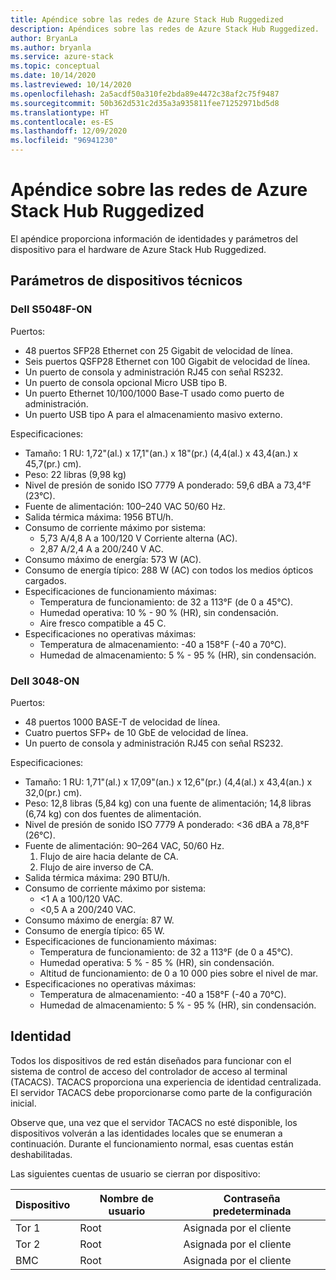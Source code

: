 ```yaml
---
title: Apéndice sobre las redes de Azure Stack Hub Ruggedized
description: Apéndices sobre las redes de Azure Stack Hub Ruggedized.
author: BryanLa
ms.author: bryanla
ms.service: azure-stack
ms.topic: conceptual
ms.date: 10/14/2020
ms.lastreviewed: 10/14/2020
ms.openlocfilehash: 2a5acdf50a310fe2bda89e4472c38af2c75f9487
ms.sourcegitcommit: 50b362d531c2d35a3a935811fee71252971bd5d8
ms.translationtype: HT
ms.contentlocale: es-ES
ms.lasthandoff: 12/09/2020
ms.locfileid: "96941230"
---
```

# <a name="azure-stack-hub-ruggedized-network-appendix"></a>Apéndice sobre las redes de Azure Stack Hub Ruggedized

El apéndice proporciona información de identidades y parámetros del dispositivo para el hardware de Azure Stack Hub Ruggedized.

## <a name="technical-device-parameters"></a>Parámetros de dispositivos técnicos

### <a name="dell-s5048f-on"></a>Dell S5048F-ON

Puertos: 

- 48 puertos SFP28 Ethernet con 25 Gigabit de velocidad de línea. 
- Seis puertos QSFP28 Ethernet con 100 Gigabit de velocidad de línea. 
- Un puerto de consola y administración RJ45 con señal RS232.
- Un puerto de consola opcional Micro USB tipo B. 
- Un puerto Ethernet 10/100/1000 Base-T usado como puerto de administración. 
- Un puerto USB tipo A para el almacenamiento masivo externo. 

Especificaciones:

- Tamaño: 1 RU: 1,72"(al.) x 17,1"(an.) x 18"(pr.)  (4,4(al.) x 43,4(an.) x 45,7(pr.) cm). 
- Peso: 22 libras (9,98 kg) 
- Nivel de presión de sonido ISO 7779 A ponderado: 59,6 dBA a 73,4°F (23°C).  
- Fuente de alimentación: 100–240 VAC 50/60 Hz. 
- Salida térmica máxima: 1956 BTU/h. 
- Consumo de corriente máximo por sistema: 
  - 5,73 A/4,8 A a 100/120 V Corriente alterna (AC). 
  - 2,87 A/2,4 A a 200/240 V AC. 
- Consumo máximo de energía: 573 W (AC). 
- Consumo de energía típico: 288 W (AC) con todos los medios ópticos cargados.  
- Especificaciones de funcionamiento máximas: 
  - Temperatura de funcionamiento: de 32 a 113°F (de 0 a 45°C). 
  - Humedad operativa: 10 % - 90 % (HR), sin condensación. 
  - Aire fresco compatible a 45 C. 
- Especificaciones no operativas máximas: 
  - Temperatura de almacenamiento: -40 a 158°F (-40 a 70°C). 
  - Humedad de almacenamiento: 5 % - 95 % (HR), sin condensación.

### <a name="dell-3048-on"></a>Dell 3048-ON

Puertos:

- 48 puertos 1000 BASE-T de velocidad de línea.  
- Cuatro puertos SFP+ de 10 GbE de velocidad de línea. 
- Un puerto de consola y administración RJ45 con señal RS232.  

Especificaciones:

- Tamaño: 1 RU: 1,71"(al.) x 17,09"(an.) x 12,6"(pr.)  (4,4(al.) x 43,4(an.) x 32,0(pr.) cm).  
- Peso: 12,8 libras (5,84 kg) con una fuente de alimentación; 14,8 libras (6,74 kg) con dos fuentes de alimentación. 
- Nivel de presión de sonido ISO 7779 A ponderado: \<36 dBA a 78,8°F (26°C). 
- Fuente de alimentación: 90–264 VAC, 50/60 Hz. 
  1) Flujo de aire hacia delante de CA.  
  2) Flujo de aire inverso de CA. 
- Salida térmica máxima: 290 BTU/h. 
- Consumo de corriente máximo por sistema:  
  - \<1 A a 100/120 VAC. 
  - \<0,5 A a 200/240 VAC.  
- Consumo máximo de energía: 87 W. 
- Consumo de energía típico: 65 W. 
- Especificaciones de funcionamiento máximas:  
  - Temperatura de funcionamiento: de 32 a 113°F (de 0 a 45°C).  
  - Humedad operativa: 5 % - 85 % (HR), sin condensación.    
  - Altitud de funcionamiento: de 0 a 10 000 pies sobre el nivel de mar.  
- Especificaciones no operativas máximas: 
  - Temperatura de almacenamiento: -40 a 158°F (-40 a 70°C). 
  - Humedad de almacenamiento: 5 % - 95 % (HR), sin condensación.   

## <a name="identity"></a>Identidad

Todos los dispositivos de red están diseñados para funcionar con el sistema de control de acceso del controlador de acceso al terminal (TACACS). TACACS proporciona una experiencia de identidad centralizada. El servidor TACACS debe proporcionarse como parte de la configuración inicial.

Observe que, una vez que el servidor TACACS no esté disponible, los dispositivos volverán a las identidades locales que se enumeran a continuación. Durante el funcionamiento normal, esas cuentas están deshabilitadas.

Las siguientes cuentas de usuario se cierran por dispositivo:

| Dispositivo | Nombre de usuario | Contraseña predeterminada     |
|--------|----------|----------------------|
| Tor 1  | Root     | Asignada por el cliente |
| Tor 2  | Root     | Asignada por el cliente |
| BMC    | Root     | Asignada por el cliente |
